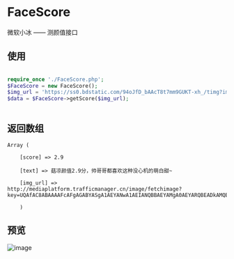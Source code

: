 # FaceScore
微软小冰 —— 测颜值接口

## 使用
```php 
  
require_once './FaceScore.php';
$FaceScore = new FaceScore();
$img_url = 'https://ss0.bdstatic.com/94oJfD_bAAcT8t7mm9GUKT-xh_/timg?image&quality=100&size=b4000_4000&sec=1475252554&di=0a83b9e5c333c2651c0148af86364dc4&src=http://pic.xoyo.com/cms/rt/2011/06/03/01/4.jpg';
$data = $FaceScore->getScore($img_url);
  
```

## 返回数组
	Array ( 

		[score] => 2.9 

		[text] => 菇凉颜值2.9分，帅哥哥都喜欢这种没心机的萌白甜~ 

		[img_url] => http://mediaplatform.trafficmanager.cn/image/fetchimage?key=UQAfAC8ABAAAAFcAFgAGABYASgA1AEYANwA1AEIANQBBAEYAMgA0AEYARQBEADkAMQBGADcANgAxADkANgA4AEIAMAAxADMAQgA1ADkAMwA5AEUA 

		)

## 预览

![image](http://github.com/Patrick-95/FaceScore/raw/master/screenshot.jpeg)

